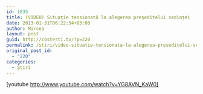 ```yaml
---
id: 1835
title: (VIDEO) Situaţie tensionată la alegerea preşeditelui sedinţei
date: 2013-01-31T06:22:54+03:00
author: Mircea
layout: post
guid: http://costesti.tv/?p=220
permalink: /stiri/video-situatie-tensionata-la-alegerea-preseditelui-sedintei/
original_post_id:
  - "220"
categories:
  - Știri
---
```

[youtube http://www.youtube.com/watch?v=YG8AVN_KaW0]